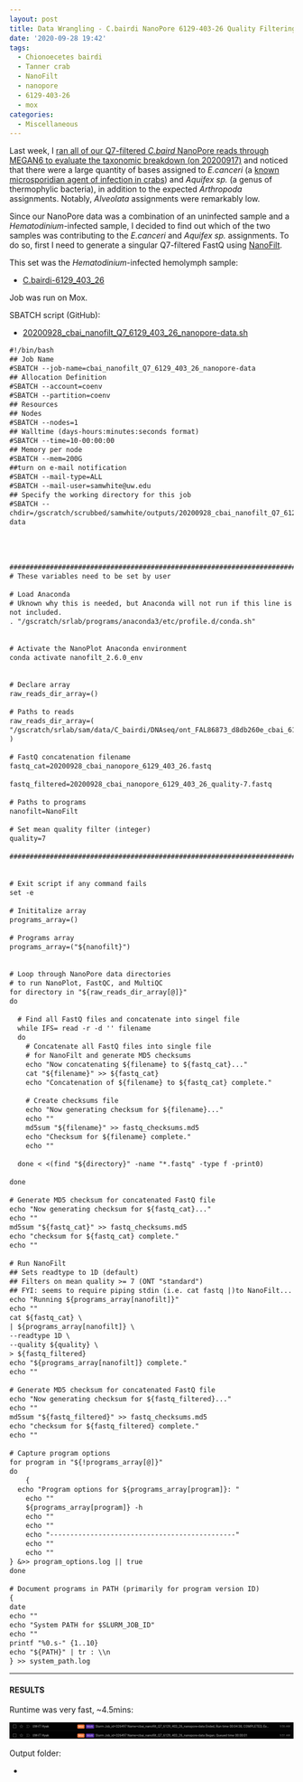 ```yaml
---
layout: post
title: Data Wrangling - C.bairdi NanoPore 6129-403-26 Quality Filtering Using NanoFilt on Mox
date: '2020-09-28 19:42'
tags:
  - Chionoecetes bairdi
  - Tanner crab
  - NanoFilt
  - nanopore
  - 6129-403-26
  - mox
categories:
  - Miscellaneous
---
```

Last week, I [ran all of our Q7-filtered _C.baird_ NanoPore reads through MEGAN6 to evaluate the taxonomic breakdown (on 20200917)](https://robertslab.github.io/sams-notebook/2020/09/17/Taxonomic-Assignments-C.bairdi-NanoPore-Reads-Using-DIAMOND-BLASTx-on-Mox-and-MEGAN6-daa2rma-on-swoose.html) and noticed that there were a large quantity of bases assigned to _E.canceri_ (a [known microsporidian agent of infection in crabs](https://academic.oup.com/icesjms/article/65/9/1578/629544)) and _Aquifex sp._ (a genus of thermophylic bacteria), in addition to the expected _Arthropoda_ assignments. Notably, _Alveolata_ assignments were remarkably low.

Since our NanoPore data was a combination of an uninfected sample and a _Hematodinium_-infected sample, I decided to find out which of the two samples was contributing to the _E.canceri_ and _Aquifex sp._ assignments. To do so, first I need to generate a singular Q7-filtered FastQ using [NanoFilt](https://github.com/wdecoster/nanofilt).

This set was the _Hematodinium_-infected hemolymph sample:

- [C.bairdi-6129_403_26](https://robertslab.github.io/sams-notebook/2020/09/04/Data-Wrangling-NanoPore-Fast5-Conversion-to-FastQ-of-C.bairdi-6129_403_26-on-Mox-with-GPU-Node.html)

Job was run on Mox.


SBATCH script (GitHub):

- [20200928_cbai_nanofilt_Q7_6129_403_26_nanopore-data.sh](https://github.com/RobertsLab/sams-notebook/blob/master/sbatch_scripts/20200928_cbai_nanofilt_Q7_6129_403_26_nanopore-data.sh)


```shell
#!/bin/bash
## Job Name
#SBATCH --job-name=cbai_nanofilt_Q7_6129_403_26_nanopore-data
## Allocation Definition
#SBATCH --account=coenv
#SBATCH --partition=coenv
## Resources
## Nodes
#SBATCH --nodes=1
## Walltime (days-hours:minutes:seconds format)
#SBATCH --time=10-00:00:00
## Memory per node
#SBATCH --mem=200G
##turn on e-mail notification
#SBATCH --mail-type=ALL
#SBATCH --mail-user=samwhite@uw.edu
## Specify the working directory for this job
#SBATCH --chdir=/gscratch/scrubbed/samwhite/outputs/20200928_cbai_nanofilt_Q7_6129_403_26_nanopore-data




###################################################################################
# These variables need to be set by user

# Load Anaconda
# Uknown why this is needed, but Anaconda will not run if this line is not included.
. "/gscratch/srlab/programs/anaconda3/etc/profile.d/conda.sh"


# Activate the NanoPlot Anaconda environment
conda activate nanofilt_2.6.0_env


# Declare array
raw_reads_dir_array=()

# Paths to reads
raw_reads_dir_array=(
"/gscratch/srlab/sam/data/C_bairdi/DNAseq/ont_FAL86873_d8db260e_cbai_6129_403_26"
)

# FastQ concatenation filename
fastq_cat=20200928_cbai_nanopore_6129_403_26.fastq

fastq_filtered=20200928_cbai_nanopore_6129_403_26_quality-7.fastq

# Paths to programs
nanofilt=NanoFilt

# Set mean quality filter (integer)
quality=7

###################################################################################


# Exit script if any command fails
set -e

# Inititalize array
programs_array=()

# Programs array
programs_array=("${nanofilt}")


# Loop through NanoPore data directories
# to run NanoPlot, FastQC, and MultiQC
for directory in "${raw_reads_dir_array[@]}"
do

  # Find all FastQ files and concatenate into singel file
  while IFS= read -r -d '' filename
  do
    # Concatenate all FastQ files into single file
    # for NanoFilt and generate MD5 checksums
    echo "Now concatenating ${filename} to ${fastq_cat}..."
    cat "${filename}" >> ${fastq_cat}
    echo "Concatenation of ${filename} to ${fastq_cat} complete."

    # Create checksums file
    echo "Now generating checksum for ${filename}..."
    echo ""
    md5sum "${filename}" >> fastq_checksums.md5
    echo "Checksum for ${filename} complete."
    echo ""

  done < <(find "${directory}" -name "*.fastq" -type f -print0)

done

# Generate MD5 checksum for concatenated FastQ file
echo "Now generating checksum for ${fastq_cat}..."
echo ""
md5sum "${fastq_cat}" >> fastq_checksums.md5
echo "checksum for ${fastq_cat} complete."
echo ""

# Run NanoFilt
## Sets readtype to 1D (default)
## Filters on mean quality >= 7 (ONT "standard")
## FYI: seems to require piping stdin (i.e. cat fastq |)to NanoFilt...
echo "Running ${programs_array[nanofilt]}"
echo ""
cat ${fastq_cat} \
| ${programs_array[nanofilt]} \
--readtype 1D \
--quality ${quality} \
> ${fastq_filtered}
echo "${programs_array[nanofilt]} complete."
echo ""

# Generate MD5 checksum for concatenated FastQ file
echo "Now generating checksum for ${fastq_filtered}..."
echo ""
md5sum "${fastq_filtered}" >> fastq_checksums.md5
echo "checksum for ${fastq_filtered} complete."
echo ""

# Capture program options
for program in "${!programs_array[@]}"
do
	{
  echo "Program options for ${programs_array[program]}: "
	echo ""
	${programs_array[program]} -h
	echo ""
	echo ""
	echo "----------------------------------------------"
	echo ""
	echo ""
} &>> program_options.log || true
done

# Document programs in PATH (primarily for program version ID)
{
date
echo ""
echo "System PATH for $SLURM_JOB_ID"
echo ""
printf "%0.s-" {1..10}
echo "${PATH}" | tr : \\n
} >> system_path.log
```

---

#### RESULTS

Runtime was very fast, ~4.5mins:

![NanoFilt runtime on mox for 6129-403-26](https://github.com/RobertsLab/sams-notebook/blob/master/images/screencaps/20200928_cbai_nanofilt_Q7_6129_403_26_nanopore-data_runtime.png?raw=true)

Output folder:

- []()
